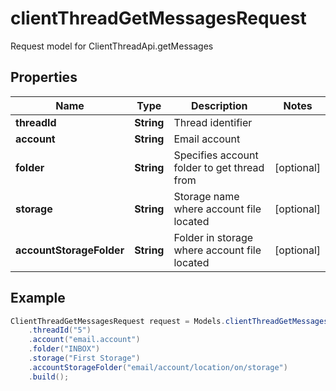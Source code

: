 # clientThreadGetMessagesRequest

Request model for ClientThreadApi.getMessages

## Properties

Name | Type | Description | Notes
---- | ---- | ----------- | -----
**threadId** | **String**| Thread identifier |
**account** | **String**| Email account |
**folder** | **String**| Specifies account folder to get thread from              | [optional]
**storage** | **String**| Storage name where account file located | [optional]
**accountStorageFolder** | **String**| Folder in storage where account file located | [optional]

## Example
```java
ClientThreadGetMessagesRequest request = Models.clientThreadGetMessagesRequest()
    .threadId("5")
    .account("email.account")
    .folder("INBOX")
    .storage("First Storage")
    .accountStorageFolder("email/account/location/on/storage")
    .build();
```

